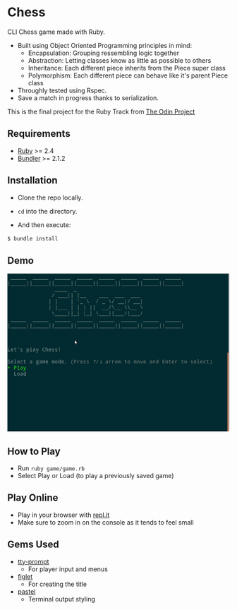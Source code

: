 # Chess

CLI Chess game made with Ruby.<br>
<ul>
  <li>Built using Object Oriented Programming principles in mind:
    <ul>
      <li> Encapsulation: Grouping ressembling logic together</li>
      <li>Abstraction: Letting classes know as little as possible to others</li>
      <li>Inheritance: Each different piece inherits from the Piece super class </li>
      <li>Polymorphism: Each different piece can behave like it's parent Piece class</li>
    </ul>
      </li>
  <li>Throughly tested using Rspec.</li>
  <li>Save a match in progress thanks to serialization.</li>
</ul>



This is the final project for the Ruby Track from [The Odin Project](https://www.theodinproject.com/courses/ruby-programming/lessons/ruby-final-project?ref=lnav)

## Requirements

- [Ruby](https://www.ruby-lang.org/en/) >= 2.4
- [Bundler](https://bundler.io/) >= 2.1.2

## Installation

- Clone the repo locally.

- `cd` into the directory.

- And then execute:

```ruby
$ bundle install
```

## Demo

![fool's mate example](gif/fool.gif)

## How to Play

- Run `ruby game/game.rb`
- Select Play or Load (to play a previously saved game)

## Play Online

- Play in your browser with [repl.it](https://repl.it/@NicholasBerube/Chess#README.md)
- Make sure to zoom in on the console as it tends to feel small

## Gems Used

- [tty-prompt](https://github.com/piotrmurach/tty-prompt)
  - For player input and menus
- [figlet](https://github.com/tim/figlet)
  - For creating the title
- [pastel](https://github.com/piotrmurach/pastel)
  - Terminal output styling
